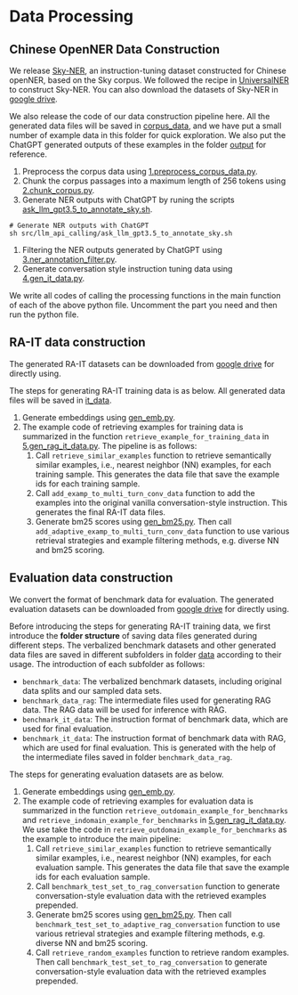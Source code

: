 # Data Processing
## Chinese OpenNER Data Construction
We release [Sky-NER](https://huggingface.co/datasets/EmmaStrong/Sky-NER), an instruction-tuning dataset constructed for Chinese openNER, based on the Sky corpus. We followed the recipe in [UniversalNER](https://arxiv.org/abs/2308.03279) to construct Sky-NER. You can also download the datasets of Sky-NER in [google drive](https://drive.google.com/file/d/1lJZd89KwfIaIQKfty7Ba1nvkhhUKqPjz/view?usp=sharing).

We also release the code of our data construction pipeline here.
All the generated data files will be saved in [corpus_data](../../data/corpus_data/), and we have put a small number of example data in this folder for quick exploration. We also put the ChatGPT generated outputs of these examples in the folder [output](outputs/llm_api_calling/llm_annotation/gpt-3.5-turbo-0125/prompt_v0_json/sky_10_samples/entity_statistics.json) for reference.

1. Preprocess the corpus data using [1.preprocess_corpus_data.py](1.preprocess_corpus_data.py).
2. Chunk the corpus passages into a maximum length of 256 tokens using [2.chunk_corpus.py](2.chunk_corpus.py).
3. Generate NER outputs with ChatGPT by runing the scripts [ask_llm_gpt3.5_to_annotate_sky.sh](../llm_api_calling/ask_llm_gpt3.5_to_annotate_sky.sh).
```shell
# Generate NER outputs with ChatGPT
sh src/llm_api_calling/ask_llm_gpt3.5_to_annotate_sky.sh
```
1. Filtering the NER outputs generated by ChatGPT using [3.ner_annotation_filter.py](3.ner_annotation_filter.py).
2. Generate conversation style instruction tuning data using [4.gen_it_data.py](4.gen_it_data.py).

We write all codes of calling the processing functions in the main function of each of the above python file. Uncomment the part you need and then run the python file.


## RA-IT data construction
The generated RA-IT datasets can be downloaded from [google drive](https://drive.google.com/file/d/1lJZd89KwfIaIQKfty7Ba1nvkhhUKqPjz/view?usp=sharing) for directly using.

The steps for generating RA-IT training data is as below. All generated data files will be saved in [it_data](../../data/it_data/).

1. Generate embeddings using [gen_emb.py](gen_emb.py).
2. The example code of retrieving examples for training data is summarized in the function `retrieve_example_for_training_data` in [5.gen_rag_it_data.py](5.gen_rag_it_data.py). The pipeline is as follows:
   1. Call `retrieve_similar_examples` function to retrieve semantically similar examples, i.e., nearest neighbor (NN) examples, for each training sample. This generates the data file that save the example ids for each training sample.
   2. Call `add_examp_to_multi_turn_conv_data` function to add the examples into the original vanilla conversation-style instruction. This generates the final RA-IT data files.
   3. Generate bm25 scores using [gen_bm25.py](gen_bm25.py). Then call `add_adaptive_examp_to_multi_turn_conv_data` function to use various retrieval strategies and example filtering methods, e.g. diverse NN and bm25 scoring.

## Evaluation data construction
We convert the format of benchmark data for evaluation. The generated evaluation datasets can be downloaded from [google drive](https://drive.google.com/file/d/1lJZd89KwfIaIQKfty7Ba1nvkhhUKqPjz/view?usp=sharing) for directly using.

Before introducing the steps for generating RA-IT training data, we first introduce the **folder structure** of saving data files generated during different steps. The verbalized benchmark datasets and other generated data files are saved in different subfolders in folder [data](../../data) according to their usage. The introduction of each subfolder as follows:
* `benchmark_data`: The verbalized benchmark datasets, including original data splits and our sampled data sets.
* `benchmark_data_rag`: The intermediate files used for generating RAG data. The RAG data will be used for inference with RAG.
* `benchmark_it_data`: The instruction format of benchmark data, which are used for final evaluation.
* `benchmark_it_data`: The instruction format of benchmark data with RAG, which are used for final evaluation. This is generated with the help of the intermediate files saved in folder `benchmark_data_rag`.

The steps for generating evaluation datasets are as below.

1. Generate embeddings using [gen_emb.py](gen_emb.py).
2. The example code of retrieving examples for evaluation data is summarized in the function `retrieve_outdomain_example_for_benchmarks` and `retrieve_indomain_example_for_benchmarks` in [5.gen_rag_it_data.py](5.gen_rag_it_data.py). We use take the code in `retrieve_outdomain_example_for_benchmarks` as the example to introduce the main pipeline:
   1. Call `retrieve_similar_examples` function to retrieve semantically similar examples, i.e., nearest neighbor (NN) examples, for each evaluation sample. This generates the data file that save the example ids for each evaluation sample.
   2. Call `benchmark_test_set_to_rag_conversation` function to generate conversation-style evaluation data with the retrieved examples prepended.
   3. Generate bm25 scores using [gen_bm25.py](gen_bm25.py). Then call `benchmark_test_set_to_adaptive_rag_conversation` function to use various retrieval strategies and example filtering methods, e.g. diverse NN and bm25 scoring.
   4. Call `retrieve_random_examples` function to retrieve random examples. Then call `benchmark_test_set_to_rag_conversation` to generate conversation-style evaluation data with the retrieved examples prepended.

